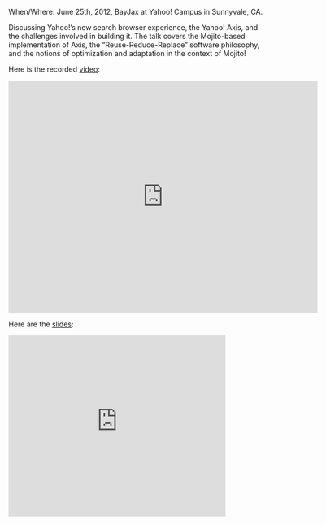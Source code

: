 <p>When/Where: June 25th, 2012, BayJax at Yahoo! Campus in Sunnyvale, CA.</p>
<p>Discussing Yahoo!’s new search browser experience, the Yahoo! Axis, and the challenges involved in building it. The talk covers the Mojito-based implementation of Axis, the “Reuse-Reduce-Replace” software philosophy, and the notions of optimization and adaptation in the context of Mojito! </p>
<p>Here is the recorded <a href="http://www.youtube.com/watch?v=oNki-D0lCsM&amp;hd=1">video</a>:</p>
<p><iframe width="608" height="456" src="http://www.youtube.com/embed/oNki-D0lCsM" frameborder="0" allowfullscreen=""></iframe></p>
<p>Here are the <a href="http://www.slideshare.net/caridy/bayjax">slides</a>:</p>
<p><iframe src="http://www.slideshare.net/slideshow/embed_code/13460069" width="427" height="356" frameborder="0" marginwidth="0" marginheight="0" scrolling="no" allowfullscreen="allowfullscreen"></iframe></p>